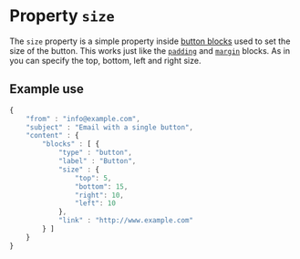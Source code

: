 # Property `size`

The `size` property is a simple property inside
[button blocks](../json/block-button) used to set
the size of the button. This works just like the [`padding`](../json/property-padding)
and [`margin`](../json/property-margin) blocks. As
in you can specify the top, bottom, left and right size.

## Example use

```javascript
{
    "from" : "info@example.com",
    "subject" : "Email with a single button",
    "content" : {
        "blocks" : [ {
            "type" : "button",
            "label" : "Button",
            "size" : {
                "top": 5,
                "bottom": 15,
                "right": 10,
                "left": 10
            },
            "link" : "http://www.example.com"
        } ]
    }
}
```
